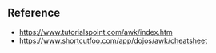 ## Reference

* https://www.tutorialspoint.com/awk/index.htm
* https://www.shortcutfoo.com/app/dojos/awk/cheatsheet

